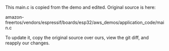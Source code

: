 This main.c is copied from the demo and edited. Original source is here:

amazon-freertos/vendors/espressif/boards/esp32/aws_demos/application_code/main.c

To update it, copy the original source over ours, view the git diff, and reapply our changes.	
